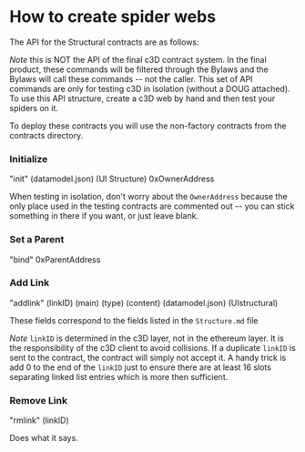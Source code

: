 # How to create spider webs

The API for the Structural contracts are as follows:

*Note* this is NOT the API of the final c3D contract system. In the final product, these commands will be filtered through the Bylaws and the Bylaws will call these commands -- not the caller. This set of API commands are only for testing c3D in isolation (without a DOUG attached). To use this API structure, create a c3D web by hand and then test your spiders on it.

To deploy these contracts you will use the non-factory contracts from the contracts directory.

### Initialize

"init" (datamodel.json) (UI Structure) 0xOwnerAddress

When testing in isolation, don't worry about the `OwnerAddress` because the only place used in the testing contracts are commented out -- you can stick something in there if you want, or just leave blank.

### Set a Parent

"bind" 0xParentAddress

### Add Link

"addlink" (linkID) (main) (type) (content) (datamodel.json) (UIstructural)

These fields correspond to the fields listed in the `Structure.md` file

*Note* `linkID` is determined in the c3D layer, not in the ethereum layer. It is the responsibility of the c3D client to avoid collisions. If a duplicate `linkID` is sent to the contract, the contract will simply not accept it. A handy trick is add 0 to the end of the `linkID` just to ensure there are at least 16 slots separating linked list entries which is more then sufficient.

### Remove Link

"rmlink" (linkID)

Does what it says.